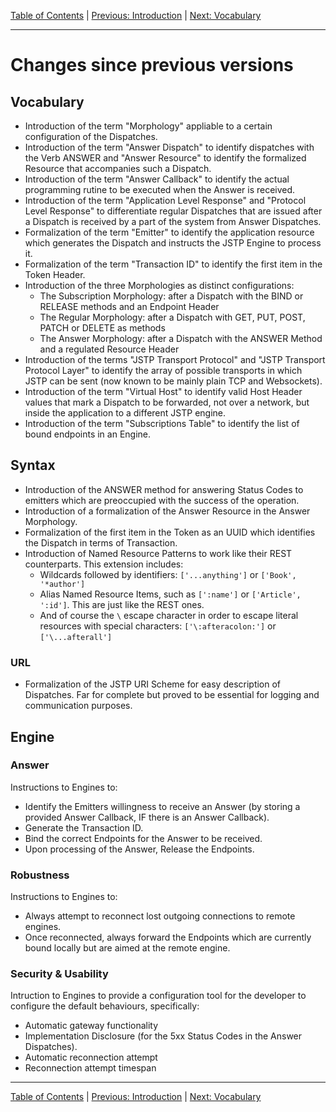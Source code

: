 [Table of Contents](index.md) | [Previous: Introduction](introduction.md) | [Next: Vocabulary](vocabulary.md)

---

Changes since previous versions
===============================

Vocabulary
----------

- Introduction of the term "Morphology" appliable to a certain configuration of the Dispatches.
- Introduction of the term "Answer Dispatch" to identify dispatches with the Verb ANSWER and "Answer Resource" to identify the formalized Resource that accompanies such a Dispatch.
- Introduction of the term "Answer Callback" to identify the actual programming rutine to be executed when the Answer is received.
- Introduction of the term "Application Level Response" and "Protocol Level Response" to differentiate regular Dispatches that are issued after a Dispatch is received by a part of the system from Answer Dispatches.
- Formalization of the term "Emitter" to identify the application resource which generates the Dispatch and instructs the JSTP Engine to process it.
- Formalization of the term "Transaction ID" to identify the first item in the Token Header.
- Introduction of the three Morphologies as distinct configurations:
  - The Subscription Morphology: after a Dispatch with the BIND or RELEASE methods and an Endpoint Header
  - The Regular Morphology: after a Dispatch with GET, PUT, POST, PATCH or DELETE as methods
  - The Answer Morphology: after a Dispatch with the ANSWER Method and a regulated Resource Header
- Introduction of the terms "JSTP Transport Protocol" and "JSTP Transport Protocol Layer" to identify the array of possible transports in which JSTP can be sent (now known to be mainly plain TCP and Websockets).
- Introduction of the term "Virtual Host" to identify valid Host Header values that mark a Dispatch to be forwarded, not over a network, but inside the application to a different JSTP engine.
- Introduction of the term "Subscriptions Table" to identify the list of bound endpoints in an Engine.

Syntax
------

- Introduction of the ANSWER method for answering Status Codes to emitters which are preoccupied with the success of the operation.
- Introduction of a formalization of the Answer Resource in the Answer Morphology.
- Formalization of the first item in the Token as an UUID which identifies the Dispatch in terms of Transaction. 
- Introduction of Named Resource Patterns to work like their REST counterparts. This extension includes:
  - Wildcards followed by identifiers: `['...anything']` or `['Book', '*author']`
  - Alias Named Resource Items, such as `[':name']` or `['Article', ':id']`. This are just like the REST ones.
  - And of course the `\` escape character in order to escape literal resources with special characters: `['\:afteracolon:']` or `['\...afterall']`

### URL

- Formalization of the JSTP URI Scheme for easy description of Dispatches. Far for complete but proved to be essential for logging and communication purposes.

Engine
------

### Answer

Instructions to Engines to:

- Identify the Emitters willingness to receive an Answer (by storing a provided Answer Callback, IF there is an Answer Callback).
- Generate the Transaction ID.
- Bind the correct Endpoints for the Answer to be received.
- Upon processing of the Answer, Release the Endpoints.

### Robustness

Instructions to Engines to:

- Always attempt to reconnect lost outgoing connections to remote engines.
- Once reconnected, always forward the Endpoints which are currently bound locally but are aimed at the remote engine.

### Security & Usability

Intruction to Engines to provide a configuration tool for the developer to configure the default behaviours, specifically:

- Automatic gateway functionality
- Implementation Disclosure (for the 5xx Status Codes in the Answer Dispatches).
- Automatic reconnection attempt
- Reconnection attempt timespan

---

[Table of Contents](index.md) | [Previous: Introduction](introduction.md) | [Next: Vocabulary](vocabulary.md)
